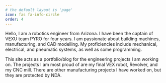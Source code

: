 ```yaml
---
# the default layout is 'page'
icon: fas fa-info-circle
order: 4
---
```


Hello, I am a robotics engineer from Arizona. I have been the captain of VEXU team PYRO for four years. I am passionate about building machines, manufacturing, and CAD modelling. My proficiencies include mechanical, electrical, and pneumatic systems, as well as some programming. 

This site acts as a portfolio/blog for the engineering projects I am working on. The projects I am most proud of are my final VEX robot, Revolver, and my CNC mill. There are other manufacturing projects I have worked on, but they are protected by NDA. 